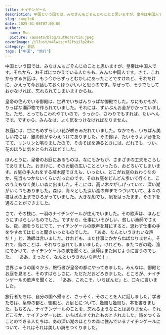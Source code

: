 ```yaml
---
title: ナイチンゲール
description: 中国という国では、みなさんもごぞんじのことと思いますが、皇帝は中国人です。
slug: sample6
date: 2025-01-06T07:00:00
author:
  name: Mon
  picture: /assets/blog/authors/tim.jpeg
coverImage: /illust/m4lwcsjvf2fsjilp2dso
category: 昔話
tags: ["中国", "旅行"]
---
```


中国という国では、みなさんもごぞんじのことと思いますが、皇帝は中国人です。それから、おそばにつかえている人たちも、みんな中国人です。さて、これからするお話は、もう今からずっとむかしにあったことですけれど、それだけに、かえって今お話しておくほうがいいと思うのです。なぜって、そうでもしておかなければ、忘れられてしまいますからね。

皇帝の住んでいる御殿は、世界でいちばんりっぱな御殿でした。なにもかもが、りっぱな瀬戸物で作られていました。それには、ずいぶんお金がかかっていました。ただ、とってもこわれやすいので、うっかり、さわりでもすれば、たいへんです。ですから、みんなは、よく気をつけなければなりません。

お庭には、世にもめずらしい花が咲きみだれていました。なかでも、いちばん美しい花には、銀の鈴がゆわえつけてありました。その鈴は、たいそうよい音をたてて、リンリンと鳴りましたので、そのそばを通るときには、だれでも、つい、花のほうに気をとられるほどでした。

ほんとうに、皇帝のお庭にあるものは、なにもかもが、さまざまの工夫をこらしてありました。おまけに、そのお庭の広いことといったら、おどろいてしまいます。お庭の手入れをする植木屋でさえも、いったい、どこがお庭のおわりなのか、見当もつかないくらいだったのです。そのお庭をどんどん歩いて行くと、このうえもなく美しい森に出ました。そこには、高い木々がしげっていて、深い湖がいくつもありました。森は、青々とした深い湖の岸までつづいていて、木々の枝は水の上までひろがっていました。大きな船でも、帆をはったまま、その下を通ることができました。

さて、その枝に、一羽のナイチンゲールが住んでいました。その歌声は、ほんとうにすばらしいものでした。ですから、仕事にいそがしい、貧しい漁師でさえも、夜、網をうちにでて、ナイチンゲールの歌声を耳にすると、思わず仕事の手をやすめてはじっと聞きいったものでした。
「ああ、なんというきれいな声だ！」と、漁師は言いました。けれども、また仕事にかからねばなりません。それで、鳥のことは、それなり忘れてしまいました。けれども、またつぎの晩、漁にでかけて、ナイチンゲールの歌を聞くと、漁師はまた同じように言うのでした。
「ああ、まったく、なんというきれいな声だ！」

世界じゅうの国々から、旅行者が皇帝の都にやってきました。みんなは、御殿とお庭を見ると、そのすばらしさに、ただただおどろきました。ところが、ナイチンゲールの歌声を聞くと、
「ああ、これこそ、いちばんだ」と、口々に言いました。

旅行者たちは、自分の国へ帰ると、さっそく、そのことを人に話しました。学者たちは、皇帝の都と、御殿と、お庭とについて、幾冊も幾冊も、本を書きました。もちろん、ナイチンゲールのことを、忘れるようなことはありません。それどころか、ナイチンゲールは、いちばんすぐれたものとされました。詩をつくることのできる人たちは、あの深い湖のほとりの森に住んでいるナイチンゲールについて、それはそれは美しい詩をつくりました。
